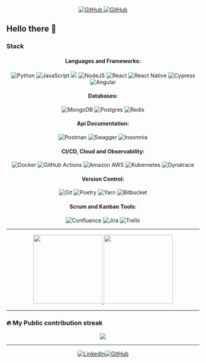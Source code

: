 <div align="center">
  <a href="https://github.com/diegoscastanho">
    <img alt="GitHub" src="https://visitor-badge.laobi.icu/badge?page_id=diegoscastanho"/>
  </a>
  <a href="https://github.com/diegoscastanho">
    <img alt="GitHub" src="https://img.shields.io/badge/dynamic/json?logo=github&label=GitHub+Followers&labelColor=282c34&color=181717&query=%24.data.totalSubs&url=https%3A%2F%2Fapi.spencerwoo.com%2Fsubstats%2F%3Fsource%3Dgithub%26queryKey%3Ddiegoscastanho&longCache=true"/>
  </a>
</div>

## Hello there :wave:

### Stack

<div align="center">
  <h4>Languages and Frameworks:</h4>
</div>
<div align="center">
  
  ![Python](https://img.shields.io/badge/python-3670A0?style=for-the-badge&logo=python&logoColor=ffdd54)
  ![JavaScript](https://img.shields.io/badge/javascript-%23323330.svg?style=for-the-badge&logo=javascript&logoColor=%23F7DF1E)
  <img src="https://img.shields.io/badge/TypeScript-007ACC?style=for-the-badge&logo=typescript&logoColor=white" />
  ![NodeJS](https://img.shields.io/badge/node.js-6DA55F?style=for-the-badge&logo=node.js&logoColor=white)
  ![React](https://img.shields.io/badge/React-61DAFB?style=for-the-badge&logo=react&logoColor=white)
  ![React Native](https://img.shields.io/badge/React_Native-61DAFB?style=for-the-badge&logo=react&logoColor=white)
  ![Cypress](https://img.shields.io/badge/Cypress-17202C?style=for-the-badge&logo=cypress&logoColor=white)
  ![Angular](https://img.shields.io/badge/Angular-DD0031?style=for-the-badge&logo=angular&logoColor=white)
  
</div>

<div align="center">
  <h4>Databases:</h4>
</div>
<div align="center">

  ![MongoDB](https://img.shields.io/badge/MongoDB-%234ea94b.svg?style=for-the-badge&logo=mongodb&logoColor=white)
  ![Postgres](https://img.shields.io/badge/postgres-%23316192.svg?style=for-the-badge&logo=postgresql&logoColor=white)
  ![Redis](https://img.shields.io/badge/Redis-DC382D?style=for-the-badge&logo=redis&logoColor=white)

</div>

<div align="center">
  <h4>Api Documentation:</h4>
</div>
<div align="center">

  ![Postman](https://img.shields.io/badge/Postman-FF6C37?style=for-the-badge&logo=postman&logoColor=white)
  ![Swagger](https://img.shields.io/badge/-Swagger-%23Clojure?style=for-the-badge&logo=swagger&logoColor=white)
  ![Insomnia](https://img.shields.io/badge/Insomnia-black?style=for-the-badge&logo=insomnia&logoColor=5849BE)
</div>

<div align="center">
  <h4>CI/CD, Cloud and Observability:</h4>
</div>
<div align="center">

  ![Docker](https://img.shields.io/badge/Docker-2CA5E0?style=for-the-badge&logo=docker&logoColor=white)
  ![GitHub Actions](https://img.shields.io/badge/GitHub_Actions-2088FF?style=for-the-badge&logo=github-actions&logoColor=white)
  ![Amazon AWS](https://img.shields.io/badge/Amazon_AWS-232F3E?style=for-the-badge&logo=amazon-aws&logoColor=white)
  ![Kubernetes](https://img.shields.io/badge/Kubernetes-326CE5?style=for-the-badge&logo=kubernetes&logoColor=white)
  ![Dynatrace](https://img.shields.io/badge/Dynatrace-1496FF?style=for-the-badge&logo=dynatrace&logoColor=white)
</div>

<div align="center">
  <h4>Version Control:</h4>
</div>
<div align="center">

  ![Git](https://img.shields.io/badge/git-%23F05033.svg?style=for-the-badge&logo=git&logoColor=white)
  ![Poetry](https://img.shields.io/badge/Poetry-%233B82F6.svg?style=for-the-badge&logo=poetry&logoColor=0B3D8D)
  ![Yarn](https://img.shields.io/badge/yarn-%232C8EBB.svg?style=for-the-badge&logo=yarn&logoColor=white)
  ![Bitbucket](https://img.shields.io/badge/bitbucket-%230047B3.svg?style=for-the-badge&logo=bitbucket&logoColor=white)
</div>

<div align="center">
  <h4>Scrum and Kanban Tools:</h4>
</div>
<div align="center">

  ![Confluence](https://img.shields.io/badge/confluence-%23172BF4.svg?style=for-the-badge&logo=confluence&logoColor=white)
  ![Jira](https://img.shields.io/badge/jira-%230A0FFF.svg?style=for-the-badge&logo=jira&logoColor=white)
  ![Trello](https://img.shields.io/badge/Trello-%23026AA7.svg?style=for-the-badge&logo=Trello&logoColor=white)
</div>

---

<p align="center">
  <a href="https://github.com/diegoscastanho">
    <img height="180em" src="https://github-readme-stats-eight-theta.vercel.app/api?username=diegoscastanho&hide_border=true&show_icons=true&theme=dracula&include_all_commits=true&count_private=true"/>
    <img height="180em" src="https://github-readme-stats-eight-theta.vercel.app/api/top-langs/?username=diegoscastanho&hide_border=true&layout=compact&langs_count=8&theme=dracula"/>
  </a>
</p>

---

### 🔥 My Public contribution streak

<p align="center"><a href="https://github-readme-streak-stats.herokuapp.com/?user=diegoscastanho&theme=monokai-metallian&hide_border=true"><img src="https://github-readme-streak-stats.herokuapp.com/?user=diegoscastanho&theme=monokai-metallian&hide_border=true"/></a></p>

---


<div align="center"><a href="https://www.linkedin.com/in/diegoscastanho/" target="_blank"><img alt="LinkedIn" src="https://img.shields.io/badge/linkedin-%230077B5.svg?style=for-the-badge&logo=linkedin&logoColor=white"/></a><a href="https://github.com/diegoscastanho" target="_blank"><img alt="GitHub" src="https://img.shields.io/badge/github-%23121011.svg?style=for-the-badge&logo=github&logoColor=white"/></a>
</div>
